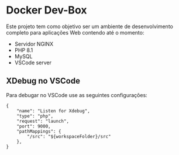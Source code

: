 # Docker Dev-Box

Este projeto tem como objetivo ser um ambiente de desenvolvimento completo para aplicações Web contendo até o momento:

- Servidor NGINX
- PHP 8.1
- MySQL
- VSCode server

## XDebug no VSCode
Para debugar no VSCode use as seguintes configurações:
```
{
    "name": "Listen for Xdebug",
    "type": "php",
    "request": "launch",
    "port": 9000,
    "pathMappings": {
        "/src": "${workspaceFolder}/src"
    },
}
```
